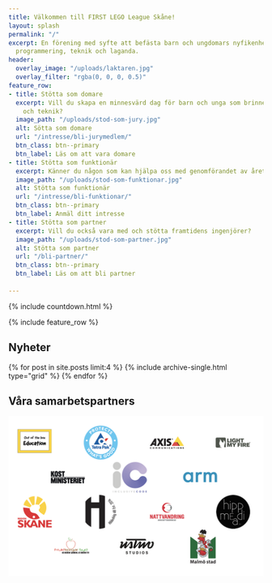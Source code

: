 ```yaml
---
title: Välkommen till FIRST LEGO League Skåne!
layout: splash
permalink: "/"
excerpt: En förening med syfte att befästa barn och ungdomars nyfikenhet kring problemlösning,
  programmering, teknik och laganda.
header:
  overlay_image: "/uploads/laktaren.jpg"
  overlay_filter: "rgba(0, 0, 0, 0.5)"
feature_row:
- title: Stötta som domare
  excerpt: Vill du skapa en minnesvärd dag för barn och unga som brinner för innovation
    och teknik?
  image_path: "/uploads/stod-som-jury.jpg"
  alt: Sötta som domare
  url: "/intresse/bli-jurymedlem/"
  btn_class: btn--primary
  btn_label: Läs om att vara domare
- title: Stötta som funktionär
  excerpt: Känner du någon som kan hjälpa oss med genomförandet av årets regionfinal?
  image_path: "/uploads/stod-som-funktionar.jpg"
  alt: Stötta som funktionär
  url: "/intresse/bli-funktionar/"
  btn_class: btn--primary
  btn_label: Anmäl ditt intresse
- title: Stötta som partner
  excerpt: Vill du också vara med och stötta framtidens ingenjörer?
  image_path: "/uploads/stod-som-partner.jpg"
  alt: Stötta som partner
  url: "/bli-partner/"
  btn_class: btn--primary
  btn_label: Läs om att bli partner

---
```

{% include countdown.html %}

{% include feature_row %}

## Nyheter

<div class="posts">
{% for post in site.posts limit:4 %}
{% include archive-single.html type="grid" %}
{% endfor %}
</div>

## Våra samarbetspartners

![](/uploads/sponsorer.png)
